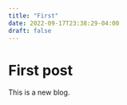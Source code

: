 ```yaml
---
title: "First"
date: 2022-09-17T23:38:29-04:00
draft: false
---
```


# First post

This is a new blog.